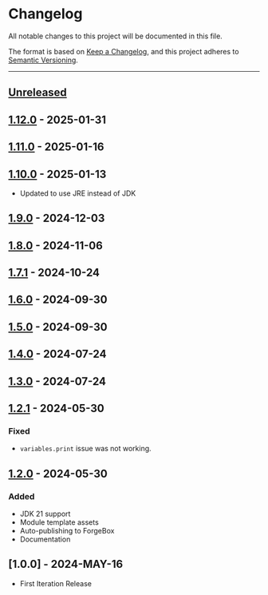 # Changelog

All notable changes to this project will be documented in this file.

The format is based on [Keep a Changelog](https://keepachangelog.com/en/1.0.0/),
and this project adheres to [Semantic Versioning](https://semver.org/spec/v2.0.0.html).

* * *

## [Unreleased]

## [1.12.0] - 2025-01-31

## [1.11.0] - 2025-01-16

## [1.10.0] - 2025-01-13

- Updated to use JRE instead of JDK

## [1.9.0] - 2024-12-03

## [1.8.0] - 2024-11-06

## [1.7.1] - 2024-10-24

## [1.6.0] - 2024-09-30

## [1.5.0] - 2024-09-30

## [1.4.0] - 2024-07-24

## [1.3.0] - 2024-07-24

## [1.2.1] - 2024-05-30

### Fixed

- `variables.print` issue was not working.

## [1.2.0] - 2024-05-30

### Added

- JDK 21 support
- Module template assets
- Auto-publishing to ForgeBox
- Documentation

## [1.0.0] - 2024-MAY-16

- First Iteration Release

[Unreleased]: https://github.com/ortus-boxlang/commandbox-boxlang/compare/v1.12.0...HEAD

[1.12.0]: https://github.com/ortus-boxlang/commandbox-boxlang/compare/v1.11.0...v1.12.0

[1.11.0]: https://github.com/ortus-boxlang/commandbox-boxlang/compare/v1.10.0...v1.11.0

[1.10.0]: https://github.com/ortus-boxlang/commandbox-boxlang/compare/v1.9.0...v1.10.0

[1.9.0]: https://github.com/ortus-boxlang/commandbox-boxlang/compare/v1.8.0...v1.9.0

[1.8.0]: https://github.com/ortus-boxlang/commandbox-boxlang/compare/v1.7.1...v1.8.0

[1.7.1]: https://github.com/ortus-boxlang/commandbox-boxlang/compare/v1.6.0...v1.7.1

[1.6.0]: https://github.com/ortus-boxlang/commandbox-boxlang/compare/v1.5.0...v1.6.0

[1.5.0]: https://github.com/ortus-boxlang/commandbox-boxlang/compare/v1.4.0...v1.5.0

[1.4.0]: https://github.com/ortus-boxlang/commandbox-boxlang/compare/v1.3.0...v1.4.0

[1.3.0]: https://github.com/ortus-boxlang/commandbox-boxlang/compare/v1.2.1...v1.3.0

[1.2.1]: https://github.com/ortus-boxlang/commandbox-boxlang/compare/v1.2.0...v1.2.1

[1.2.0]: https://github.com/ortus-boxlang/commandbox-boxlang/compare/e57737376b541899d961aa75a3dfed445051bce5...v1.2.0
